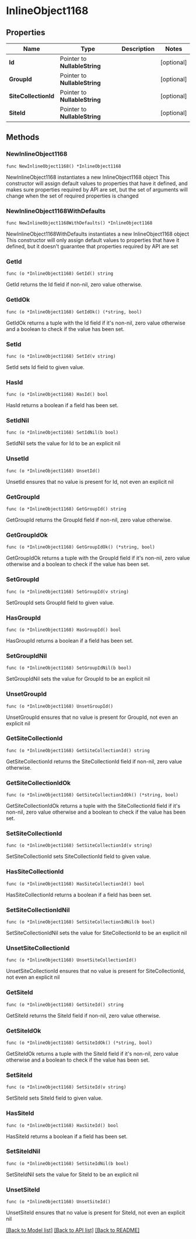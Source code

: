 # InlineObject1168

## Properties

Name | Type | Description | Notes
------------ | ------------- | ------------- | -------------
**Id** | Pointer to **NullableString** |  | [optional] 
**GroupId** | Pointer to **NullableString** |  | [optional] 
**SiteCollectionId** | Pointer to **NullableString** |  | [optional] 
**SiteId** | Pointer to **NullableString** |  | [optional] 

## Methods

### NewInlineObject1168

`func NewInlineObject1168() *InlineObject1168`

NewInlineObject1168 instantiates a new InlineObject1168 object
This constructor will assign default values to properties that have it defined,
and makes sure properties required by API are set, but the set of arguments
will change when the set of required properties is changed

### NewInlineObject1168WithDefaults

`func NewInlineObject1168WithDefaults() *InlineObject1168`

NewInlineObject1168WithDefaults instantiates a new InlineObject1168 object
This constructor will only assign default values to properties that have it defined,
but it doesn't guarantee that properties required by API are set

### GetId

`func (o *InlineObject1168) GetId() string`

GetId returns the Id field if non-nil, zero value otherwise.

### GetIdOk

`func (o *InlineObject1168) GetIdOk() (*string, bool)`

GetIdOk returns a tuple with the Id field if it's non-nil, zero value otherwise
and a boolean to check if the value has been set.

### SetId

`func (o *InlineObject1168) SetId(v string)`

SetId sets Id field to given value.

### HasId

`func (o *InlineObject1168) HasId() bool`

HasId returns a boolean if a field has been set.

### SetIdNil

`func (o *InlineObject1168) SetIdNil(b bool)`

 SetIdNil sets the value for Id to be an explicit nil

### UnsetId
`func (o *InlineObject1168) UnsetId()`

UnsetId ensures that no value is present for Id, not even an explicit nil
### GetGroupId

`func (o *InlineObject1168) GetGroupId() string`

GetGroupId returns the GroupId field if non-nil, zero value otherwise.

### GetGroupIdOk

`func (o *InlineObject1168) GetGroupIdOk() (*string, bool)`

GetGroupIdOk returns a tuple with the GroupId field if it's non-nil, zero value otherwise
and a boolean to check if the value has been set.

### SetGroupId

`func (o *InlineObject1168) SetGroupId(v string)`

SetGroupId sets GroupId field to given value.

### HasGroupId

`func (o *InlineObject1168) HasGroupId() bool`

HasGroupId returns a boolean if a field has been set.

### SetGroupIdNil

`func (o *InlineObject1168) SetGroupIdNil(b bool)`

 SetGroupIdNil sets the value for GroupId to be an explicit nil

### UnsetGroupId
`func (o *InlineObject1168) UnsetGroupId()`

UnsetGroupId ensures that no value is present for GroupId, not even an explicit nil
### GetSiteCollectionId

`func (o *InlineObject1168) GetSiteCollectionId() string`

GetSiteCollectionId returns the SiteCollectionId field if non-nil, zero value otherwise.

### GetSiteCollectionIdOk

`func (o *InlineObject1168) GetSiteCollectionIdOk() (*string, bool)`

GetSiteCollectionIdOk returns a tuple with the SiteCollectionId field if it's non-nil, zero value otherwise
and a boolean to check if the value has been set.

### SetSiteCollectionId

`func (o *InlineObject1168) SetSiteCollectionId(v string)`

SetSiteCollectionId sets SiteCollectionId field to given value.

### HasSiteCollectionId

`func (o *InlineObject1168) HasSiteCollectionId() bool`

HasSiteCollectionId returns a boolean if a field has been set.

### SetSiteCollectionIdNil

`func (o *InlineObject1168) SetSiteCollectionIdNil(b bool)`

 SetSiteCollectionIdNil sets the value for SiteCollectionId to be an explicit nil

### UnsetSiteCollectionId
`func (o *InlineObject1168) UnsetSiteCollectionId()`

UnsetSiteCollectionId ensures that no value is present for SiteCollectionId, not even an explicit nil
### GetSiteId

`func (o *InlineObject1168) GetSiteId() string`

GetSiteId returns the SiteId field if non-nil, zero value otherwise.

### GetSiteIdOk

`func (o *InlineObject1168) GetSiteIdOk() (*string, bool)`

GetSiteIdOk returns a tuple with the SiteId field if it's non-nil, zero value otherwise
and a boolean to check if the value has been set.

### SetSiteId

`func (o *InlineObject1168) SetSiteId(v string)`

SetSiteId sets SiteId field to given value.

### HasSiteId

`func (o *InlineObject1168) HasSiteId() bool`

HasSiteId returns a boolean if a field has been set.

### SetSiteIdNil

`func (o *InlineObject1168) SetSiteIdNil(b bool)`

 SetSiteIdNil sets the value for SiteId to be an explicit nil

### UnsetSiteId
`func (o *InlineObject1168) UnsetSiteId()`

UnsetSiteId ensures that no value is present for SiteId, not even an explicit nil

[[Back to Model list]](../README.md#documentation-for-models) [[Back to API list]](../README.md#documentation-for-api-endpoints) [[Back to README]](../README.md)


